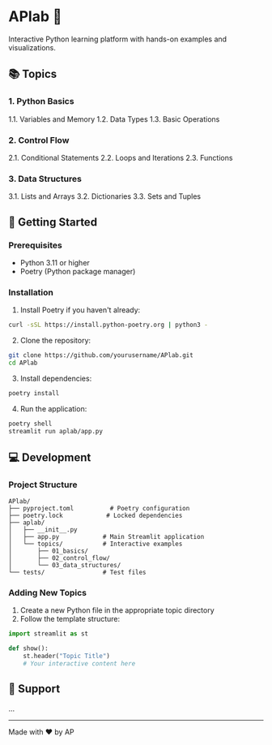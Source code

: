 # APlab 🔬

Interactive Python learning platform with hands-on examples and visualizations.

## 📚 Topics

### 1. Python Basics
1.1. Variables and Memory
1.2. Data Types
1.3. Basic Operations

### 2. Control Flow
2.1. Conditional Statements
2.2. Loops and Iterations
2.3. Functions

### 3. Data Structures
3.1. Lists and Arrays
3.2. Dictionaries
3.3. Sets and Tuples

## 🚀 Getting Started

### Prerequisites
- Python 3.11 or higher
- Poetry (Python package manager)

### Installation

1. Install Poetry if you haven't already:
```bash
curl -sSL https://install.python-poetry.org | python3 -
```

2. Clone the repository:
```bash
git clone https://github.com/yourusername/APlab.git
cd APlab
```

3. Install dependencies:
```bash
poetry install
```

4. Run the application:
```bash
poetry shell
streamlit run aplab/app.py
```

## 💻 Development

### Project Structure
```
APlab/
├── pyproject.toml          # Poetry configuration
├── poetry.lock            # Locked dependencies
├── aplab/
│   ├── __init__.py
│   ├── app.py            # Main Streamlit application
│   └── topics/           # Interactive examples
│       ├── 01_basics/
│       ├── 02_control_flow/
│       └── 03_data_structures/
└── tests/                # Test files
```

### Adding New Topics

1. Create a new Python file in the appropriate topic directory
2. Follow the template structure:
```python
import streamlit as st

def show():
    st.header("Topic Title")
    # Your interactive content here
```

## 🤝 Support

...

---
Made with ❤️ by AP